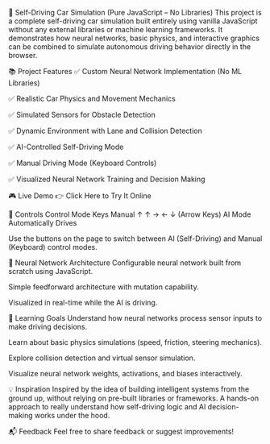 🚗 Self-Driving Car Simulation (Pure JavaScript – No Libraries)
This project is a complete self-driving car simulation built entirely using vanilla JavaScript without any external libraries or machine learning frameworks. It demonstrates how neural networks, basic physics, and interactive graphics can be combined to simulate autonomous driving behavior directly in the browser.

📚 Project Features
✅ Custom Neural Network Implementation (No ML Libraries)

✅ Realistic Car Physics and Movement Mechanics

✅ Simulated Sensors for Obstacle Detection

✅ Dynamic Environment with Lane and Collision Detection

✅ AI-Controlled Self-Driving Mode

✅ Manual Driving Mode (Keyboard Controls)

✅ Visualized Neural Network Training and Decision Making

🎮 Live Demo
👉 Click Here to Try It Online 

📌 Controls
Control Mode	Keys
Manual	↑ ↑ → ← ↓ (Arrow Keys)
AI Mode	Automatically Drives

Use the buttons on the page to switch between AI (Self-Driving) and Manual (Keyboard) control modes.

🧠 Neural Network Architecture
Configurable neural network built from scratch using JavaScript.

Simple feedforward architecture with mutation capability.

Visualized in real-time while the AI is driving.

📖 Learning Goals
Understand how neural networks process sensor inputs to make driving decisions.

Learn about basic physics simulations (speed, friction, steering mechanics).

Explore collision detection and virtual sensor simulation.

Visualize neural network weights, activations, and biases interactively.

💡 Inspiration
Inspired by the idea of building intelligent systems from the ground up, without relying on pre-built libraries or frameworks. A hands-on approach to really understand how self-driving logic and AI decision-making works under the hood.

📬 Feedback
Feel free to share feedback or suggest improvements!


